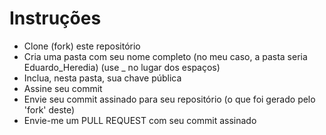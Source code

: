 # Instruções

- Clone (fork) este repositório
- Cria uma pasta com seu nome completo (no meu caso, a pasta seria Eduardo_Heredia)
  (use _ no lugar dos espaços)
- Inclua, nesta pasta, sua chave pública
- Assine seu commit
- Envie seu commit assinado para seu repositório (o que foi gerado pelo 'fork' deste)
- Envie-me um PULL REQUEST com seu commit assinado


